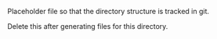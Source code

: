 Placeholder file so that the directory structure is tracked in git.

Delete this after generating files for this directory.